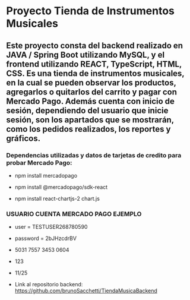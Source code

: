 # Proyecto Tienda de Instrumentos Musicales
## Este proyecto consta del backend realizado en JAVA / Spring Boot utilizando MySQL, y el frontend utilizando REACT, TypeScript, HTML, CSS. Es una tienda de instrumentos musicales, en la cual se pueden observar los productos, agregarlos o quitarlos del carrito y pagar con Mercado Pago. Además cuenta con inicio de sesión, dependiendo del usuario que inicie sesión, son los apartados que se mostrarán, como los pedidos realizados, los reportes y gráficos.

### Dependencias utilizadas y datos de tarjetas de credito para probar Mercado Pago: 

- npm install mercadopago

- npm install @mercadopago/sdk-react

- npm install react-chartjs-2 chart.js

### USUARIO CUENTA MERCADO PAGO EJEMPLO

- user = TESTUSER268780590

- password = 2bJHzcdrBV

- 5031 7557 3453 0604

- 123

- 11/25

- Link al repositorio backend: https://github.com/brunoSacchetti/TiendaMusicaBackend
